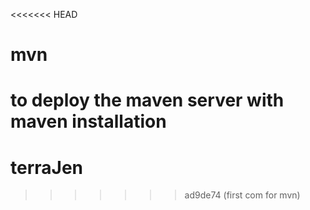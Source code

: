 <<<<<<< HEAD
# mvn
to deploy the maven server with maven installation
=======
# terraJen
>>>>>>> ad9de74 (first com for mvn)
